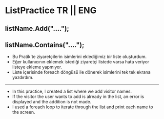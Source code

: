 # ListPractice TR || ENG

## listName.Add("....");
## listName.Contains("....");

- Bu Pratik'te ziyaretçilerin isimlerini eklediğimiz bir liste oluşturdum.
- Eğer kullanıcının eklemek istediği ziyaretçi listede varsa hata veriyor listeye ekleme yapmıyor.
- Liste içerisinde foreach döngüsü ile dönerek isimlerini tek tek ekrana yazdırdım.
  

---

- In this practice, I created a list where we add visitor names.
- If the visitor the user wants to add is already in the list, an error is displayed and the addition is not made.
- I used a foreach loop to iterate through the list and print each name to the screen.

